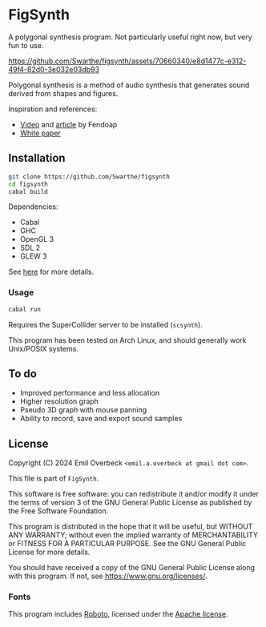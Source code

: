 # FigSynth

A polygonal synthesis program. Not particularly useful right now, but very fun
to use.

https://github.com/Swarthe/figsynth/assets/70660340/e8d1477c-e312-49f4-82d0-3e032e03db93

Polygonal synthesis is a method of audio synthesis that generates sound derived
from shapes and figures.

Inspiration and references:
- [Video](https://www.youtube.com/watch?v=2PuX7dqKJk0&t=18s) and
  [article](https://note.com/ysuie_o/n/n8ef016b59121) by Fendoap
- [White paper](https://quod.lib.umich.edu/cgi/p/pod/dod-idx/continuous-order-polygonalwaveform-synthesis.pdf?c=icmc;idno=bbp2372.2016.104;format=pdf)

## Installation

```sh
git clone https://github.com/Swarthe/figsynth
cd figsynth
cabal build
```

Dependencies:

- Cabal
- GHC
- OpenGL 3
- SDL 2
- GLEW 3

See [here](https://github.com/fjvallarino/monomer/blob/main/docs/tutorials/00-setup.md#libraries-sdl2-and-glew)
for more details.

### Usage

```sh
cabal run
```

Requires the SuperCollider server to be installed (`scsynth`).

This program has been tested on Arch Linux, and should generally work Unix/POSIX
systems.

## To do

- Improved performance and less allocation
- Higher resolution graph
- Pseudo 3D graph with mouse panning
- Ability to record, save and export sound samples

## License

Copyright (C) 2024 Emil Overbeck `<emil.a.overbeck at gmail dot com>`.

This file is part of `FigSynth`.

This software is free software: you can redistribute it and/or modify it under
the terms of version 3 of the GNU General Public License as published by the
Free Software Foundation.

This program is distributed in the hope that it will be useful, but WITHOUT ANY
WARRANTY; without even the implied warranty of MERCHANTABILITY or FITNESS FOR
A PARTICULAR PURPOSE. See the GNU General Public License for more details.

You should have received a copy of the GNU General Public License along with
this program. If not, see <https://www.gnu.org/licenses/>.

### Fonts

This program includes [Roboto](https://fonts.google.com/specimen/Roboto),
licensed under the [Apache license](https://www.apache.org/licenses/LICENSE-2.0).
